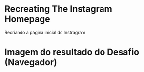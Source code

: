 # Recreating The Instagram Homepage
 Recriando a página inicial do Instragram

 # Imagem do resultado do Desafio (Navegador)
 
